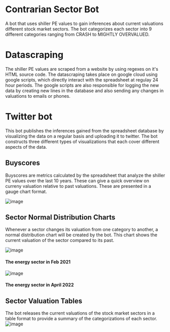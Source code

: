 # Contrarian Sector Bot
A bot that uses shiller PE values to gain inferences about current valuations different stock market sectors. The bot categorizes each sector into 9 different categories ranging from CRASH to MIGHTLY OVERVALUED.
 
# Datascraping
The shiller PE values are scraped from a website by using regexes on it's HTML source code. The datascraping takes place on google cloud using google scripts, which directly interact with the spreadsheet at regulay 24 hour periods. The google scripts are also responsible for logging the new data by creating new lines in the database and also sending any changes in valuations to emails or phones.

# Twitter bot
This bot publishes the inferences gained from the spreadsheet database by visualizing the data on a regular basis and uploading it to twitter. The bot constructs three different types of visualizations that each cover different aspects of the data.

## Buyscores
Buyscores are metrics calculated by the spreadsheet that analyze the shiller PE values over the last 10 years. These can give a quick overview on curreny valuation relative to past valuations. These are presented in a gauge chart format.

![image](https://pbs.twimg.com/media/FNS62jOXIAM27j6?format=jpg&name=large)

## Sector Normal Distribution Charts
Whenever a sector changes its valuation from one category to another, a normal distribution chart will be created by the bot. This chart shows the current valuation of the sector compared to its past.

![image](https://pbs.twimg.com/media/EvCrAQbWQAA8Teb?format=png&name=small)
#### The energy sector in Feb 2021

![image](https://pbs.twimg.com/media/FN2yiHHXMAYL95c?format=png&name=small)
#### The energy sector in April 2022

## Sector Valuation Tables
The bot releases the current valuations of the stock market sectors in a table format to provide a summary of the categorizations of each sector. 
![image](https://pbs.twimg.com/media/FQRTV-UXwAAOEDY?format=png&name=small)